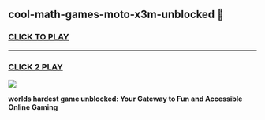 
## cool-math-games-moto-x3m-unblocked 👋
<h3>
<a href="https://premium.freeplayer.one?title=cool-math-games-moto-x3m-unblocked&ref=14F">CLICK TO PLAY</a></h3>
<hr>

<h3>
<a href="https://premium.freeplayer.one?title=cool-math-games-moto-x3m-unblocked&ref=14F">CLICK 2 PLAY</a>
  
</h3>

<a href="https://premium.freeplayer.one?title=cool-math-games-moto-x3m-unblocked&ref=12F/"><img src="https://clearcache.store/games.png"></a>


**worlds hardest game unblocked: Your Gateway to Fun and Accessible Online Gaming**
